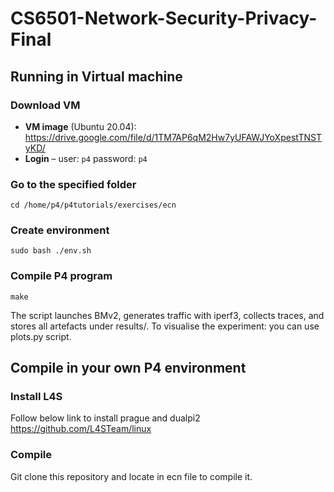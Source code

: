 # CS6501-Network-Security-Privacy-Final

## Running in Virtual machine

### Download VM
* **VM image** (Ubuntu 20.04): <https://drive.google.com/file/d/1TM7AP6qM2Hw7yUFAWJYoXpestTNSTyKD/>
* **Login** – user: `p4`   password: `p4`


### Go to the specified folder
```
cd /home/p4/p4tutorials/exercises/ecn
```

### Create environment
```
sudo bash ./env.sh
```

### Compile P4 program
```
make
```

The script launches BMv2, generates traffic with iperf3, collects traces, and stores all artefacts under results/. To visualise the experiment: you can use plots.py script.


## Compile in your own P4 environment

### Install L4S

Follow below link to install prague and dualpi2
https://github.com/L4STeam/linux 

### Compile

Git clone this repository and locate in ecn file to compile it.

